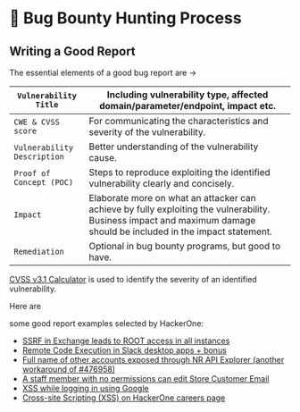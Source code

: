 # 🔋 Bug Bounty Hunting Process

## Writing a Good Report

The essential elements of a good bug report are ->

| `Vulnerability Title`       | Including vulnerability type, affected domain/parameter/endpoint, impact etc.                                                                                        |
| --------------------------- | -------------------------------------------------------------------------------------------------------------------------------------------------------------------- |
| `CWE & CVSS score`          | For communicating the characteristics and severity of the vulnerability.                                                                                             |
| `Vulnerability Description` | Better understanding of the vulnerability cause.                                                                                                                     |
| `Proof of Concept (POC)`    | Steps to reproduce exploiting the identified vulnerability clearly and concisely.                                                                                    |
| `Impact`                    | Elaborate more on what an attacker can achieve by fully exploiting the vulnerability. Business impact and maximum damage should be included in the impact statement. |
| `Remediation`               | Optional in bug bounty programs, but good to have.                                                                                                                   |

[CVSS v3.1 Calculator](https://www.first.org/cvss/calculator/3.1)  is used to identify the severity of an identified vulnerability.

Here are&#x20;

some good report examples selected by HackerOne:

* [SSRF in Exchange leads to ROOT access in all instances](https://hackerone.com/reports/341876)
* [Remote Code Execution in Slack desktop apps + bonus](https://hackerone.com/reports/783877)
* [Full name of other accounts exposed through NR API Explorer (another workaround of #476958)](https://hackerone.com/reports/520518)
* [A staff member with no permissions can edit Store Customer Email](https://hackerone.com/reports/980511)
* [XSS while logging in using Google](https://hackerone.com/reports/691611)
* [Cross-site Scripting (XSS) on HackerOne careers page](https://hackerone.com/reports/474656)
